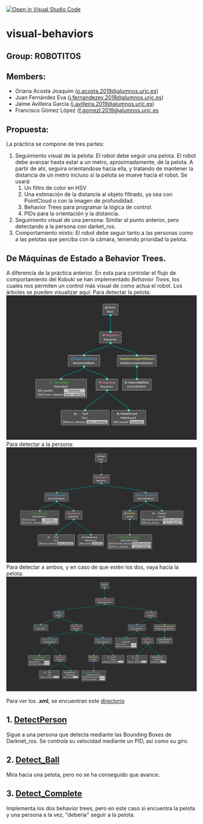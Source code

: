 [![Open in Visual Studio Code](https://classroom.github.com/assets/open-in-vscode-f059dc9a6f8d3a56e377f745f24479a46679e63a5d9fe6f495e02850cd0d8118.svg)](https://classroom.github.com/online_ide?assignment_repo_id=7214339&assignment_repo_type=AssignmentRepo)
# visual-behaviors

## Group: ROBOTITOS

## Members:
* Oriana Acosta Joaquim (o.acosta.2019@alumnos.urjc.es)
* Juan Fernández Eva (j.fernandezev.2018@alumnos.urjc.es)
* Jaime Avilleira García (j.avilleira.2019@alumnos.urjc.es)
* Francisco Gómez López (f.gomezl.2019@alumnos.urjc.es

## Propuesta:

   La práctica se compone de tres partes:

   1. Seguimiento visual de la pelota: El robot debe seguir una pelota. El robot debe avanzar hasta estar a un metro, aproximadamente, de la pelota. A partir de ahí, seguira orientandose hacia ella, y tratando de mantener la distancia de un metro incluso si la pelota se mueve hacia el robot. Se usará:
      1.  Un filtro de color en HSV
      2.  Una estimación de la distancia al objeto filtrado, ya sea con PointCloud o con la imagen de profundidad.
      3.  Behavior Trees para programar la lógica de control.
      4.  PIDs para la orientación y la distancia.
   2. Seguimiento visual de una persona: Similar al punto anterior, pero detectando a la persona con darket_ros.
   3. Comportamiento mixto: El robot debe seguir tanto a las personas como a las pelotas que perciba con la cámara, teniendo prioridad la pelota.

## De Máquinas de Estado a Behavior Trees.
   A diferencia de la práctica anterior. En esta para controlar el flujo de comportamiento del Kobuki se han implementado *Behavior Trees*, los cuales nos permiten un control más visual de como actua el robot.
   Los árboles se pueden visualizar aquí:
   Para detectar la pelota:
   ![Detect_Ball](https://github.com/Docencia-fmrico/visual-behavior-robotitos/blob/main/img/detect_ball.png)
   Para detectar a la persona:
   ![Detect_Person](https://github.com/Docencia-fmrico/visual-behavior-robotitos/blob/main/img/detect_person.png)
   Para detectar a ambos, y en caso de que estén los dos, vaya hacia la pelota.
   ![Detect_Comp](https://github.com/Docencia-fmrico/visual-behavior-robotitos/blob/main/img/detect_completa.png)

   Para ver los **.xml**, se encuentran este [directorio](https://github.com/Docencia-fmrico/visual-behavior-robotitos/tree/main/visual_behavior_xml)

## 1. [DetectPerson](https://github.com/Docencia-fmrico/visual-behavior-robotitos/blob/main/src/visual_person_node.cpp)
   Sigue a una persona que detecta mediante las Bounding Boxes de Darknet_ros. Se controla su velocidad mediante un PID, así como su giro.
## 2. [Detect_Ball](https://github.com/Docencia-fmrico/visual-behavior-robotitos/blob/main/src/visual_ball_node.cpp)
   Mira hacia una pelota, pero no se ha conseguido que avance.
## 3. [Detect_Complete](https://github.com/Docencia-fmrico/visual-behavior-robotitos/blob/main/src/visual_complete_node.cpp)
   Implementa los dos behavior trees, pero en este caso si encuentra la pelota y una persona a la vez, "debería" seguir a la pelota.
